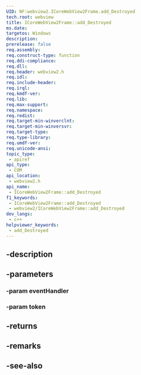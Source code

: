 ```yaml
---
UID: NF:webview2.ICoreWebView2Frame.add_Destroyed
tech.root: webview
title: ICoreWebView2Frame::add_Destroyed
ms.date: 
targetos: Windows
description: 
prerelease: false
req.assembly: 
req.construct-type: function
req.ddi-compliance: 
req.dll: 
req.header: webview2.h
req.idl: 
req.include-header: 
req.irql: 
req.kmdf-ver: 
req.lib: 
req.max-support: 
req.namespace: 
req.redist: 
req.target-min-winverclnt: 
req.target-min-winversvr: 
req.target-type: 
req.type-library: 
req.umdf-ver: 
req.unicode-ansi: 
topic_type:
 - apiref
api_type:
 - COM
api_location:
 - webview2.h
api_name:
 - ICoreWebView2Frame::add_Destroyed
f1_keywords:
 - ICoreWebView2Frame::add_Destroyed
 - webview2/ICoreWebView2Frame::add_Destroyed
dev_langs:
 - c++
helpviewer_keywords:
 - add_Destroyed
---
```


## -description

## -parameters

### -param eventHandler

### -param token

## -returns

## -remarks

## -see-also


